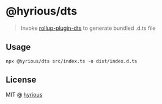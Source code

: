 # @hyrious/dts

> Invoke [rollup-plugin-dts](https://github.com/Swatinem/rollup-plugin-dts) to generate bundled .d.ts file

## Usage

```
npx @hyrious/dts src/index.ts -o dist/index.d.ts
```

## License

MIT @ [hyrious](https://github.com/hyrious)
